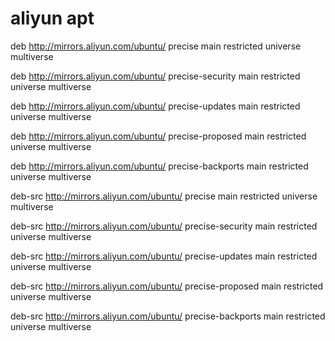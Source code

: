 # aliyun apt

deb http://mirrors.aliyun.com/ubuntu/ precise main restricted universe multiverse

deb http://mirrors.aliyun.com/ubuntu/ precise-security main restricted universe multiverse

deb http://mirrors.aliyun.com/ubuntu/ precise-updates main restricted universe multiverse

deb http://mirrors.aliyun.com/ubuntu/ precise-proposed main restricted universe multiverse

deb http://mirrors.aliyun.com/ubuntu/ precise-backports main restricted universe multiverse

deb-src http://mirrors.aliyun.com/ubuntu/ precise main restricted universe multiverse

deb-src http://mirrors.aliyun.com/ubuntu/ precise-security main restricted universe multiverse

deb-src http://mirrors.aliyun.com/ubuntu/ precise-updates main restricted universe multiverse

deb-src http://mirrors.aliyun.com/ubuntu/ precise-proposed main restricted universe multiverse

deb-src http://mirrors.aliyun.com/ubuntu/ precise-backports main restricted universe multiverse

